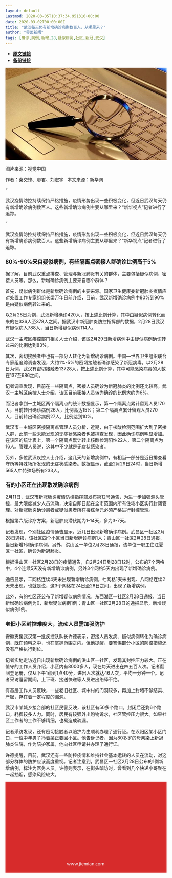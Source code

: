 ```yaml
---
layout: default
Lastmod: 2020-03-05T10:37:34.951316+00:00
date: 2020-03-02T00:00:00Z
title: "武汉每天仍有新增确诊病例数百人，从哪里来？"
author: "界面新闻"
tags: [确诊,病例,新增,28,疑似病例,社区,新冠,武汉]
---
```


* [**原文链接**](https://mp.weixin.qq.com/s/uMmgacVu6xbzMl8MPzSnIw)
* [**备份链接**](http://archive.today/EdKa1)


![](/images/post/5a237c9d81dc0acd2b6cf70d3b10e36c.jpg)  

图片来源：视觉中国

作者：秦交锋、廖君、刘宏宇   本文来源：新华网

“

  

武汉疫情防控持续保持严格措施，疫情形势出现一些积极变化，但近日武汉每天仍有新增确诊病例数百人。这些新增确诊病例主要从哪里来？“新华视点”记者进行了追踪。

  

”

武汉疫情防控持续保持严格措施，疫情形势出现一些积极变化，但近日武汉每天仍有新增确诊病例数百人。这些新增确诊病例主要从哪里来？“新华视点”记者进行了追踪。

### 80%-90%来自疑似病例，有些隔离点密接人群确诊比例高于5%

据了解，目前武汉重点排查、管理与新冠肺炎有关的群体，主要包括疑似病例、密接人员等。那么，新增确诊病例主要来自哪个群体？

首先，疑似病例群体是新增确诊病例的主要来源。国家卫生健康委新冠肺炎疫情应对处置工作专家组组长梁万年日前介绍，目前，武汉新增确诊病例中80%到90%是由疑似病例转过来的。

以2月28日为例，武汉新增确诊420人，按上述比例计算，其中由疑似病例转化而来的在336人至378人之间。据武汉市新冠肺炎防控指挥部的数据，2月28日武汉有疑似病人788人，当日新增疑似病例114人。

武汉一主城区疾控部门相关人士介绍，该区2月29日新增病例中由疑似病例确诊转过来的比例达到83%。

其次，密切接触者中也有一部分人转化为新增确诊病例。中国—世界卫生组织联合专家组追踪调查发现，大约1%-5%的密切接触者确诊感染了新冠病毒。以2月28日为例，武汉有密切接触者13728人，按上述比例计算，其中可能感染病毒的人数在137至686之间。

记者调查发现，目前在一些隔离点，密接人员确诊为新冠肺炎的比例还比较高。武汉一主城区疾控人士介绍，该区目前密接人员转为确诊的比例大约为6%。

而记者拿到一主城区两个隔离点的统计数据显示，第一个隔离点累计留观人员170人，目前转出确诊病例26人，比例高达15%；第二个隔离点累计留观人员270人，目前转出确诊病例27人，比例达到10%。

武汉市一主城区密接隔离点管理人员分析，近期，由于核酸检测范围扩大到了密接人群，此前一些未能发现的无症状感染者也被排查发现，因此确诊病例明显增加。在该区的统计表上，第一个隔离点累计转出核酸检测阳性22人，第二个隔离点为16人。管理人员说，这其中不少就是无症状感染者。

另外，多位武汉疾控人士介绍，这几天的新增病例中，有相当一部分是近日排查看守所等特殊场所发现的无症状感染者。数据显示，截至2月29日24时，当日新增565人中特殊场所有233人。

  

  

### **有的小区还在出现散发确诊病例**  

2月11日，武汉市新冠肺炎疫情防控指挥部发布第12号通告，为进一步加强源头管控，最大限度减少人员流动，决定自即日起在全市范围内所有住宅小区实行封闭管理。对新冠肺炎确诊患者或疑似患者所在楼栋单元必须严格进行封控管理。

根据第六版诊疗方案，新冠肺炎潜伏期为1-14天，多为3-7天。

记者发现，个别社区疫情通告显示，近几日出现新增确诊病例。武昌区一社区2月28日通报，该社区四个小区当日新增确诊病例1人；青山区一社区2月28日通报，当日新增1例确诊病例。另外，洪山区一单位2月28日通报，该单位一职工住江夏区一社区，确诊为新冠肺炎。

根据洪山区一社区2月28日的疫情通告，自2月24日到28日12时，公布的7个网格中，4个连续5天没有新增确诊病例，另外3个网格5天内出现了新增确诊病例。

通告显示，二网格连续4天未出现新增确诊病例，七网格1天未出现、八网格连续2天未出现。也就是说，这3个网格在24日至28日之间，出现了新增病例。

此外，有的社区还公布了新增疑似病例情况。东西湖区一社区2月28日通报，当日新增确诊病例为0，新增疑似病例1例；青山区一社区2月28日的通报显示，新增疑似病例1例。

  

  

### **老旧小区封控难度大，流动人员需加强防护**  

安徽支援武汉第一批疾控队队长许德表示，密接人员发病、疑似病例转化为确诊病例，既在预料之中，也在掌握范围之内。但他提醒，要警惕部分小区的防控措施还没有严格执行到位。

记者实地走访近日出现新增确诊病例的洪山区一社区，发现其封控压力较大。正在值守的工作人员介绍，小区内有8000多人，现在每天进出在四五百人次。记者翻阅登记册，仅从下午1点到1点40分，进出人次就达46人次，平均一分钟一个。记者采访逗留期间，上下班、接送快递等人员进出络绎不绝。

有基层工作人员反映，一些老旧社区、城中村的门洞较多，再加上封堵不够结实、严密，存在着一定程度的漏洞。

武汉市某城乡接合部的社区民警反映，该社区有50多个路口，封闭后还剩6个路口，耗费较多人力。同时，居民有较强外出购物诉求，社区管控压力很大。如果社区工作者的工作不够精细，也易造成疏漏。

记者采访发现，还有密切接触者以陪护为由顺利办理了通行证。在汉阳区某小区门口，一位中年男子拎着菜正要回小区。他告诉记者，因为80多岁的母亲染上新冠肺炎住院，作为陪护家属，他向社区申请并办理了通行证。

许德提醒，目前，武汉还有一些防控疫情和维持社会基本运转的人员在流动，对这部分群体的防护应该高度重视。记者注意到，武昌区一社区2月28日公布的1例新增病例，标注为医务人员。许德则表示，在街头暗访时，曾看到几个快递小哥聚在一起抽烟，感染风险较大。

![](/images/post/3ef9527fd7edfb43b0c70486c7a956af.jpg)

